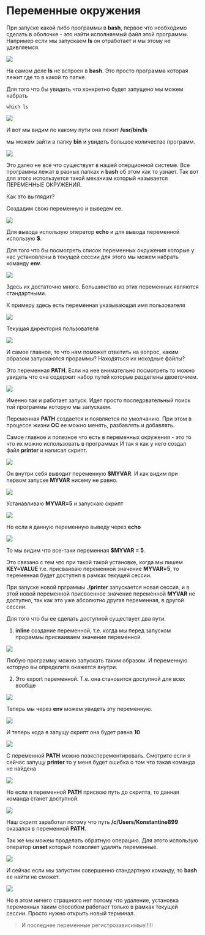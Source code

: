 # Переменные окружения

При запуске какой либо программы в **bash**, первое что необходимо сделать в оболочке - это найти исполняемый файл этой программы. Например если мы запускаем **ls** он отработает и мы этому не удивляемся.

![](img/001.jpg)

На самом деле **ls** не встроен в **bash**. Это просто программа которая лежит где то в какой то папке.

Для того что бы увидеть что конкретно будет запущено мы можем набрать 

```shell
which ls
```
![](img/002.jpg)

И вот мы видим по какому пути она лежит **/usr/bin/ls**

мы можем зайти в папку **bin** и увидеть большое количество программ.

![](img/003.jpg)

Это далео не все что существует в нашей оперционной системе. Все программы лежат в разных папках и **bash** об этом как то узнает. Так вот для этого используется такой механизм  который называется ПЕРЕМЕННЫЕ ОКРУЖЕНИЯ.

Как это выглядит?

Создадим свою переменную и выведем ее.

![](img/004.jpg)

Для вывода использую оператор **echo** и для вывода переменной использую **$**.

Для того что бы посмотреть список переменных окружения которые у нас установлены в текущей сессии для этого мы можем набрать команду **env**.

![](img/005.jpg)

Здесь их достаточно много. Большинство из этих переменных являются стандартными.

К примеру здесь есть переменная указывающая имя пользователя 

![](img/006.jpg)

Текущая директория пользователя

![](img/007.jpg)

И самое главное, то что нам поможет ответить на вопрос, каким образом запускаются прораммы? Находяться их исходные файлы?

Это переменная **PATH**. Если на нее внимательно посмотреть то можно увидеть что она содержит набор путей которые разделены двоеточием.

![](img/008.jpg)

Именно так и работает запуск. Идет просто последовательный поиск той программы которую мы запускаем.

Переменная **PATH** создается и появляется по умолчанию. При этом в процессе жизни **ОС** ее можно менять, разбавлять и добавлять.

Самое главное и полезное что есть в переменных окружения - это то что их можно использовать в программах 
И так я как у него создал файл **printer** и написал скрипт.

![](img/009.jpg)

Он внутри себя выводит переменную **$MYVAR**. И как видим при первом запуске **MYVAR** нисему не равно.

![](img/010.jpg)

Устанавливаю **MYVAR=5** и запускаю скрипт

![](img/011.jpg)

Но если я данную переменную выведу через **echo**

![](img/012.jpg)

То мы видим что все-таки переменная **$MYVAR = 5**.

Это связано с тем что при такой такой установке, когда мы пишем **KEY=VALUE** т.е. присваиваю переменной значение **MYVAR=5**, то переменная будет доступнп в рамках текущей сессии.

При запуске новой прграммы **./printer** запускается новая сессия, и в этой новой переменной присвоенное значение переменной **MYVAR** не доступно, так как это уже абсолютно другая переменная, в другой сессии.

Для того что бы ее сделать доступной существует два пути.

1. **inline** создание переменной, т.е. когда мы перед запуском прораммы присваиваем значение переменной.

![](img/013.jpg)

Любую программу можно запускать таким образом. И переменную которую вы определите окажется внутри.

2. Это export переменной. Т.е. она становится доступной для всех вообще 

![](img/014.jpg)

Теперь мы через **env** можем увидеть эту переменную.

![](img/015.jpg)

И теперь кода я запущу скрипт она будет равна **10**

![](img/016.jpg)

С переменной **PATH** можно поэксперементировать. Смотрите если я сейчас запущу **printer** то у меня будет ошибка о том что такая команда не найдена

![](img/017.jpg)

Но если я переменной **PATH** присвою путь до скрипта, то данная команда станет доступной.

![](img/018.jpg)

Наш скрипт заработал потому что путь **/c/Users/Konstantine899** оказался в переменной **PATH**.


Так же мы можем проделать обратную операцию. Для этого использую оператор **unset** который позволяет удалять переменные.

![](img/019.jpg)

И сейчас если мы запустим совершенно стандартную команду, то **bash** ее найти не сможет.

![](img/020.jpg)

Но в этом ничего страшного нет потому что удаление, установка переменных таким способом работает только в рамках текущей сессии. Просто нужно открыть новый терминал.

>И последнее переменные регистрозависимые!!!!!
